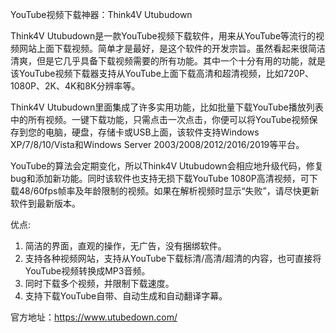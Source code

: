 YouTube视频下载神器：Think4V Utubudown 


Think4V Utubudown是一款YouTube视频下载软件，用来从YouTube等流行的视频网站上面下载视频。简单才是最好，是这个软件的开发宗旨。虽然看起来很简洁清爽，但是它几乎具备下载视频需要的所有功能。其中一个十分有用的功能，就是该YouTube视频下载器支持从YouTube上面下载高清和超清视频，比如720P、1080P、2K、4K和8K分辨率等。


Think4V Utubudown里面集成了许多实用功能，比如批量下载YouTube播放列表中的所有视频。一键下载功能，只需点击一次点击，你便可以将YouTube视频保存到您的电脑，硬盘，存储卡或USB上面，该软件支持Windows XP/7/8/10/Vista和Windows Server 2003/2008/2012/2016/2019等平台。


YouTube的算法会定期变化，所以Think4V Utubudown会相应地升级代码，修复bug和添加新功能。同时该软件也支持无损下载YouTube 1080P高清视频，可下载48/60fps帧率及年龄限制的视频。如果在解析视频时显示“失败”，请尽快更新软件到最新版本。


优点:
1. 简洁的界面，直观的操作，无广告，没有捆绑软件。
2. 支持各种视频网站，支持从YouTube下载标清/高清/超清的内容，也可直接将YouTube视频转换成MP3音频。
3. 同时下载多个视频，并限制下载速度。
4. 支持下载YouTube自带、自动生成和自动翻译字幕。


官方地址：https://www.utubedown.com/
